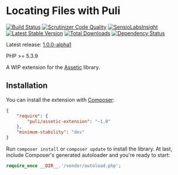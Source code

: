 Locating Files with Puli
========================

[![Build Status](https://travis-ci.org/puli/assetic-extension.png?branch=master)](https://travis-ci.org/puli/assetic-extension)
[![Scrutinizer Code Quality](https://scrutinizer-ci.com/g/puli/assetic-extension/badges/quality-score.png?b=master)](https://scrutinizer-ci.com/g/puli/assetic-extension/?branch=master)
[![SensioLabsInsight](https://insight.sensiolabs.com/projects/4160f60e-541b-4090-a850-3005e84d6a44/mini.png)](https://insight.sensiolabs.com/projects/4160f60e-541b-4090-a850-3005e84d6a44)
[![Latest Stable Version](https://poser.pugx.org/puli/assetic-extension/v/stable.png)](https://packagist.org/packages/puli/assetic-extension)
[![Total Downloads](https://poser.pugx.org/puli/assetic-extension/downloads.png)](https://packagist.org/packages/puli/assetic-extension)
[![Dependency Status](https://www.versioneye.com/php/puli:assetic-extension/1.0.0/badge.png)](https://www.versioneye.com/php/puli:assetic-extension/1.0.0)

Latest release: [1.0.0-alpha1](https://packagist.org/packages/puli/assetic-extension#1.0.0-alpha1)

PHP >= 5.3.9

A WIP extension for the [Assetic] library.

Installation
------------

You can install the extension with [Composer]:

```json
{
    "require": {
        "puli/assetic-extension": "~1.0"
    },
    "minimum-stability": "dev"
}
```

Run `composer install` or `composer update` to install the library. At last, include Composer's generated autoloader and you're ready to start:

```php
require_once __DIR__.'/vendor/autoload.php';
```

[Assetic]: https://github.com/kriswallsmith/assetic
[Composer]: https://getcomposer.org
